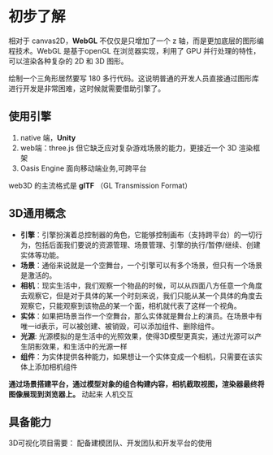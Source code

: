 # 初步了解

相对于 canvas2D，**WebGL** 不仅仅是只增加了一个 z 轴，而是更加底层的图形编程技术。WebGL 是基于openGL 在浏览器实现，利用了 GPU 并行处理的特性，可以渲染各种复杂的 2D 和 3D 图形。


绘制一个三角形居然要写 180 多行代码。这说明普通的开发人员直接通过图形库进行开发是非常困难，这时候就需要借助引擎了。


## 使用引擎
1. native 端，**Unity**
2. web端：three.js  但它缺乏应对复杂游戏场景的能力，更接近一个 3D 渲染框架
3. Oasis Engine 面向移动端业务,可跨平台


web3D 的主流格式是 **glTF** （GL Transmission Format）

## 3D通用概念
- **引擎**：引擎扮演着总控制器的角色，它能够控制画布（支持跨平台）的一切行为，包括后面我们要说的资源管理、场景管理、引擎的执行/暂停/继续、创建实体等功能。
- **场景**：通俗来说就是一个空舞台，一个引擎可以有多个场景，但只有一个场景是激活的。
- **相机**：现实生活中，我们观察一个物品的时候，可以从四面八方任意一个角度去观察它，但是对于具体的某一个时刻来说，我们只能从某一个具体的角度去观察它，只能观察到该物品的某一个面，相机就代表了这样一个视角。
- **实体**：如果把场景当作一个空舞台，那么实体就是舞台上的演员。在场景中有唯一id表示，可以被创建、被销毁，可以添加组件、删除组件。
- **光源**: 光源模拟的是生活中的光照效果，使得3D模型更真实，通过光源可以产生阴影效果，和生活中的光源一样
- **组件**：为实体提供各种能力，如果想让一个实体变成一个相机，只需要在该实体上添加相机组件

**通过场景搭建平台，通过模型对象的组合构建内容，相机截取视图，渲染器最终将图像展现到浏览器上。**
动起来
人机交互
## 具备能力
3D可视化项目需要： 配备建模团队、开发团队和开发平台的使用